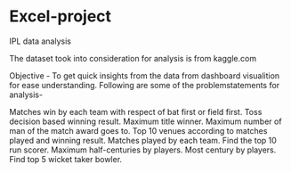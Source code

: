 # Excel-project
IPL data analysis

The dataset took into consideration for analysis is from kaggle.com

Objective - To get quick insights from the data from dashboard visualition for ease understanding.
Following are some of the problemstatements for analysis-

Matches win by each team with respect of bat first or field first.
Toss decision based winning result.
Maximum title winner.
Maximum number of man of the match award goes to.
Top 10 venues according to matches played and winning result.
Matches played by each team.
Find the top 10 run scorer.
Maximum half-centuries by players.
Most century by players.
Find top 5 wicket taker bowler.
